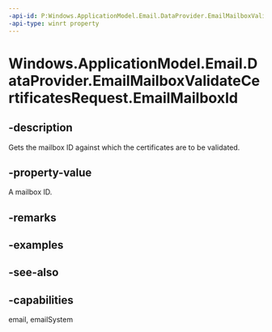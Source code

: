 ```yaml
---
-api-id: P:Windows.ApplicationModel.Email.DataProvider.EmailMailboxValidateCertificatesRequest.EmailMailboxId
-api-type: winrt property
---
```


<!-- Property syntax
public string EmailMailboxId { get; }
-->

# Windows.ApplicationModel.Email.DataProvider.EmailMailboxValidateCertificatesRequest.EmailMailboxId

## -description
Gets the mailbox ID against which the certificates are to be validated.

## -property-value
A mailbox ID.

## -remarks

## -examples

## -see-also

## -capabilities
email, emailSystem

